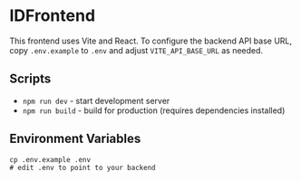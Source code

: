 # IDFrontend

This frontend uses Vite and React. To configure the backend API base URL, copy `.env.example` to `.env` and adjust `VITE_API_BASE_URL` as needed.

## Scripts

- `npm run dev` - start development server
- `npm run build` - build for production (requires dependencies installed)

## Environment Variables

```
cp .env.example .env
# edit .env to point to your backend
```
